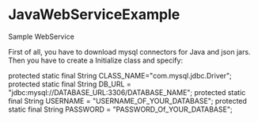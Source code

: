 # JavaWebServiceExample
Sample WebService

First of all, you have to download mysql connectors for Java  and json jars.
Then you have to create a Initialize class and specify:

protected static final String CLASS_NAME="com.mysql.jdbc.Driver";
protected static final String DB_URL = "jdbc:mysql://DATABASE_URL:3306/DATABASE_NAME";
protected static final String USERNAME = "USERNAME_OF_YOUR_DATABASE";
protected static final String PASSWORD = "PASSWORD_Of_YOUR_DATABASE";

	
